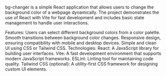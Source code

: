 bg-changer is a simple React application that allows users to change the background color of a webpage dynamically. The project demonstrates the use of React with Vite for fast development and includes basic state management to handle user interactions.

Features:
Users can select different background colors from a color palette.
Smooth transitions between background color changes.
Responsive design, ensuring compatibility with mobile and desktop devices.
Simple and clean UI using CSS or Tailwind CSS.
Technologies:
React: A JavaScript library for building user interfaces.
Vite: A fast development environment that supports modern JavaScript frameworks.
ESLint: Linting tool for maintaining code quality.
Tailwind CSS (optional): A utility-first CSS framework for designing custom UI elements.
